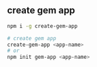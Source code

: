 ## create gem app

```bash
npm i -g create-gem-app

# create gem app
create-gem-app <app-name>
# or
npm init gem-app <app-name>
```